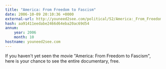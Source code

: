 ```yaml
---
title: "America: From Freedom to Fascism"
date: 2006-10-09 20:10:36 +0000
external-url: http://youneed2see.com/political/52/America:_From_Freedom_to_Fascism
hash: aa91411eedabe2466d64eba20ac69d54
annum:
    year: 2006
    month: 10
hostname: youneed2see.com
---
```


If you haven't yet seen the movie "America: From Freedom to Fascism", here is your chance to see the entire documentary, free.
